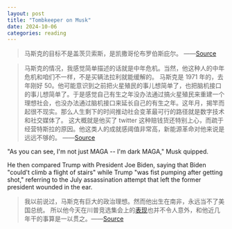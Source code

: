 ```yaml
---
layout: post
title: "Tombkeeper on Musk"
date: 2024-10-06
categories: reading
---
```


> 马斯克的目标不是盖茨贝索斯，是凯撒哥伦布罗伯斯庇尔。 ——[Source](https://weibo.com/1401527553/JFr2qsBRy)

> 马斯克的情况，我感觉简单描述的话就是中年危机。当然，他这种人的中年危机和咱们不一样，不是买辆法拉利就能缓解的。
> 马斯克是 1971 年的，去年刚好 50。他可能意识到之前把火星殖民的事儿想简单了，也把脑机接口的事儿想简单了。于是感觉自己有生之年没办法通过搞火星殖民来重建一个理想社会，也没办法通过脑机接口来延长自己的有生之年。这年月，揭竿而起很不现实。那么人生剩下的时间推动社会变革最可行的路径就是数字技术和社交媒体了。
> 这大概就是他买了 twitter 这种赔钱货还特别上心，而疏于经营特斯拉的原因。他这类人的成就感阈值非常高，新能源革命对他来说是远远不够的。 ——[Source](https://weibo.com/6827625527/Mkl31845x)

"As you can see, I'm not just MAGA -- I'm dark MAGA," Musk quipped.

He then compared Trump with President Joe Biden, saying that Biden "could't climb a flight of stairs" while Trump "was fist pumping after getting shot," referring to the July assassination attempt that left the former president wounded in the ear.

> 我以前说过，马斯克有巨大的政治理想。然而他出生在南非，永远当不了美国总统。
> 所以他今天在川普竞选集会上的[表现](https://x.com/cb_doge/status/1842702850968744174)也并不令人意外，和他近几年干的事算是一以贯之。——[Source](https://weibo.com/6827625527/OAgZlljOs)